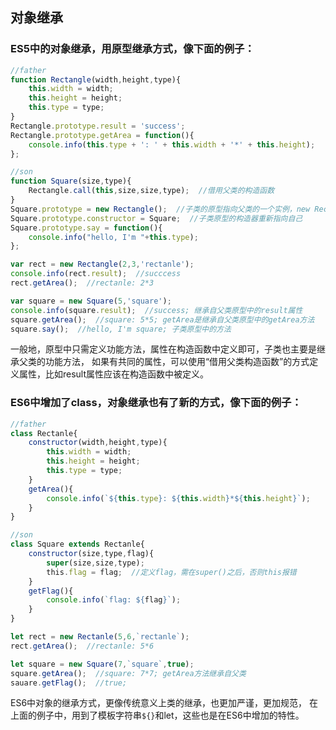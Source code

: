 ## 对象继承
### ES5中的对象继承，用原型继承方式，像下面的例子：
```javascript
//father
function Rectangle(width,height,type){
    this.width = width;
    this.height = height;
    this.type = type;
}
Rectangle.prototype.result = 'success';
Rectangle.prototype.getArea = function(){
    console.info(this.type + ': ' + this.width + '*' + this.height);
};

//son
function Square(size,type){
    Rectangle.call(this,size,size,type);  //借用父类的构造函数
}
Square.prototype = new Rectangle();  //子类的原型指向父类的一个实例，new Rectanle() 不需要参数
Square.prototype.constructor = Square;  //子类原型的构造器重新指向自己
Square.prototype.say = function(){
    console.info("hello, I'm "+this.type);
};

var rect = new Rectangle(2,3,'rectanle');
console.info(rect.result);  //succcess
rect.getArea();  //rectanle: 2*3

var square = new Square(5,'square');
console.info(square.result);  //success; 继承自父类原型中的result属性
square.getArea();  //square: 5*5; getArea是继承自父类原型中的getArea方法
square.say();  //hello, I'm square; 子类原型中的方法
```
一般地，原型中只需定义功能方法，属性在构造函数中定义即可，子类也主要是继承父类的功能方法，
如果有共同的属性，可以使用“借用父类构造函数”的方式定义属性，比如result属性应该在构造函数中被定义。

### ES6中增加了class，对象继承也有了新的方式，像下面的例子：
```javascript
//father
class Rectanle{
    constructor(width,height,type){
        this.width = width;
        this.height = height;
        this.type = type;
    }
    getArea(){
        console.info(`${this.type}: ${this.width}*${this.height}`);
    }
}

//son
class Square extends Rectanle{
    constructor(size,type,flag){
        super(size,size,type);
        this.flag = flag;  //定义flag，需在super()之后，否则this报错
    }
    getFlag(){
        console.info(`flag: ${flag}`);
    }
}

let rect = new Rectanle(5,6,`rectanle`);
rect.getArea();  //rectanle: 5*6

let square = new Square(7,`square`,true);
square.getArea();  //square: 7*7; getArea方法继承自父类
sauare.getFlag();  //true; 
```
ES6中对象的继承方式，更像传统意义上类的继承，也更加严谨，更加规范，
在上面的例子中，用到了模板字符串`${}`和let，这些也是在ES6中增加的特性。





